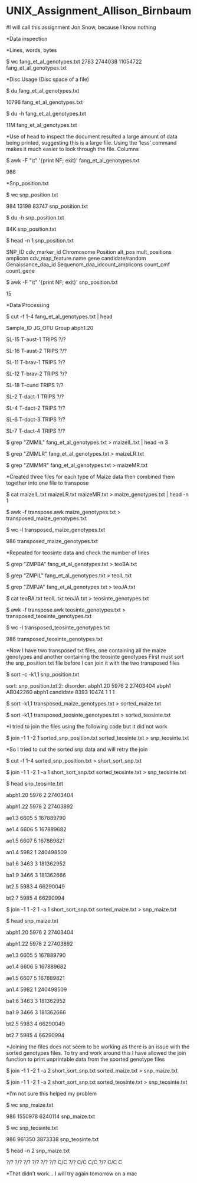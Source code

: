 # UNIX_Assignment_Allison_Birnbaum
#I will call this assignment Jon Snow, because I know nothing

*Data inspection

*Lines, words, bytes


$ wc fang_et_al_genotypes.txt
    2783  2744038 11054722 fang_et_al_genotypes.txt

*Disc Usage (Disc space of a file)


$ du fang_et_al_genotypes.txt

10796   fang_et_al_genotypes.txt


$ du -h fang_et_al_genotypes.txt

11M     fang_et_al_genotypes.txt


*Use of head to inspect the document resulted a large amount of data being printed, suggesting this is a large file. Using the ‘less’ command makes it much easier to look through the file.
Columns


$ awk -F "\t" '{print NF; exit}' fang_et_al_genotypes.txt

986


*Snp_position.txt


$ wc snp_position.txt

  984 13198 83747 snp_position.txt


$ du -h snp_position.txt

84K     snp_position.txt


$ head -n 1 snp_position.txt

SNP_ID  cdv_marker_id   Chromosome      Position        alt_pos mult_positions  amplicon      cdv_map_feature.name     gene    candidate/random        Genaissance_daa_id      Sequenom_daa_idcount_amplicons count_cmf       count_gene


$ awk -F "\t" '{print NF; exit}' snp_position.txt

15

*Data Processing


$ cut -f 1-4 fang_et_al_genotypes.txt | head

Sample_ID       JG_OTU  Group   abph1.20

SL-15   T-aust-1        TRIPS   ?/?

SL-16   T-aust-2        TRIPS   ?/?

SL-11   T-brav-1        TRIPS   ?/?

SL-12   T-brav-2        TRIPS   ?/?

SL-18   T-cund  TRIPS   ?/?

SL-2    T-dact-1        TRIPS   ?/?

SL-4    T-dact-2        TRIPS   ?/?

SL-6    T-dact-3        TRIPS   ?/?

SL-7    T-dact-4        TRIPS   ?/?


$ grep "ZMMIL" fang_et_al_genotypes.txt > maizeIL.txt | head -n 3


$ grep "ZMMLR" fang_et_al_genotypes.txt > maizeLR.txt


$ grep "ZMMMR" fang_et_al_genotypes.txt  > maizeMR.txt


*Created three files for each type of Maize data then combined them together into one file to transpose


$ cat maizeIL.txt maizeLR.txt maizeMR.txt > maize_genotypes.txt | head -n 1


$  awk -f transpose.awk maize_genotypes.txt > transposed_maize_genotypes.txt


$ wc -l transposed_maize_genotypes.txt

986 transposed_maize_genotypes.txt


*Repeated for teosinte data and check the number of lines


$ grep "ZMPBA" fang_et_al_genotypes.txt  > teoBA.txt


$ grep "ZMPIL" fang_et_al_genotypes.txt  > teoIL.txt


$ grep "ZMPJA" fang_et_al_genotypes.txt  > teoJA.txt


$ cat teoBA.txt teoIL.txt teoJA.txt > teosinte_genotypes.txt


$  awk -f transpose.awk teosinte_genotypes.txt > transposed_teosinte_genotypes.txt


$ wc -l transposed_teosinte_genotypes.txt

986 transposed_teosinte_genotypes.txt


*Now I have two transposed txt files, one containing all the maize genotypes and another containing the teosinte genotypes 
First must sort the snp_position.txt file before I can join it with the two transposed files


$ sort -c -k1,1 snp_position.txt

sort: snp_position.txt:2: disorder: abph1.20    5976    2       27403404                      abph1    AB042260        abph1   candidate       8393    10474   1       1       1


$ sort -k1,1 transposed_maize_genotypes.txt > sorted_maize.txt


$ sort -k1,1 transposed_teosinte_genotypes.txt > sorted_teosinte.txt


*I tried to join the files using the following code but it did not work


$ join -1 1 -2 1 sorted_snp_position.txt sorted_teosinte.txt > snp_teosinte.txt


*So I tried to cut the sorted snp data and will retry the join


$ cut -f 1-4 sorted_snp_position.txt > short_sort_snp.txt


$ join -1 1 -2 1 -a 1 short_sort_snp.txt sorted_teosinte.txt > snp_teosinte.txt


$ head snp_teosinte.txt

abph1.20 5976 2 27403404

abph1.22 5978 2 27403892

ae1.3 6605 5 167889790

ae1.4 6606 5 167889682

ae1.5 6607 5 167889821

an1.4 5982 1 240498509

ba1.6 3463 3 181362952

ba1.9 3466 3 181362666

bt2.5 5983 4 66290049

bt2.7 5985 4 66290994


$ join -1 1 -2 1 -a 1 short_sort_snp.txt sorted_maize.txt > snp_maize.txt


$ head snp_maize.txt

abph1.20 5976 2 27403404

abph1.22 5978 2 27403892

ae1.3 6605 5 167889790

ae1.4 6606 5 167889682

ae1.5 6607 5 167889821

an1.4 5982 1 240498509

ba1.6 3463 3 181362952

ba1.9 3466 3 181362666

bt2.5 5983 4 66290049

bt2.7 5985 4 66290994


*Joining the files does not seem to be working as there is an issue with the sorted genotypes files. 
To try and work around this I have allowed the join function to print unprintable data from the sported genotype files


$ join -1 1 -2 1 -a 2 short_sort_snp.txt sorted_maize.txt > snp_maize.txt


$ join -1 1 -2 1 -a 2 short_sort_snp.txt sorted_teosinte.txt > snp_teosinte.txt


*I’m not sure this helped my problem


$ wc snp_maize.txt

986 1550978 6240114 snp_maize.txt


$ wc snp_teosinte.txt

986  961350 3873338 snp_teosinte.txt


$ head -n 2 snp_maize.txt

?/? ?/? ?/? ?/? ?/? ?/? C/C ?/? C/C C/C ?/? C/C C


*That didn’t work… I will try again tomorrow on a mac
